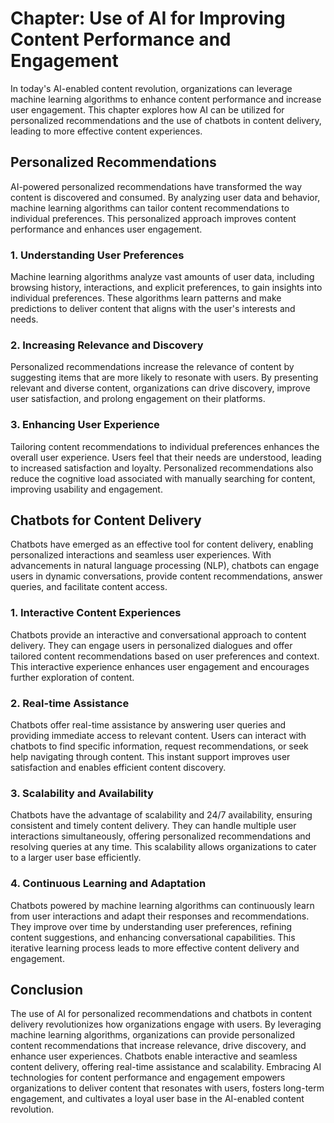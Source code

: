 Chapter: Use of AI for Improving Content Performance and Engagement
===================================================================

In today's AI-enabled content revolution, organizations can leverage machine learning algorithms to enhance content performance and increase user engagement. This chapter explores how AI can be utilized for personalized recommendations and the use of chatbots in content delivery, leading to more effective content experiences.

**Personalized Recommendations**
--------------------------------

AI-powered personalized recommendations have transformed the way content is discovered and consumed. By analyzing user data and behavior, machine learning algorithms can tailor content recommendations to individual preferences. This personalized approach improves content performance and enhances user engagement.

### **1. Understanding User Preferences**

Machine learning algorithms analyze vast amounts of user data, including browsing history, interactions, and explicit preferences, to gain insights into individual preferences. These algorithms learn patterns and make predictions to deliver content that aligns with the user's interests and needs.

### **2. Increasing Relevance and Discovery**

Personalized recommendations increase the relevance of content by suggesting items that are more likely to resonate with users. By presenting relevant and diverse content, organizations can drive discovery, improve user satisfaction, and prolong engagement on their platforms.

### **3. Enhancing User Experience**

Tailoring content recommendations to individual preferences enhances the overall user experience. Users feel that their needs are understood, leading to increased satisfaction and loyalty. Personalized recommendations also reduce the cognitive load associated with manually searching for content, improving usability and engagement.

**Chatbots for Content Delivery**
---------------------------------

Chatbots have emerged as an effective tool for content delivery, enabling personalized interactions and seamless user experiences. With advancements in natural language processing (NLP), chatbots can engage users in dynamic conversations, provide content recommendations, answer queries, and facilitate content access.

### **1. Interactive Content Experiences**

Chatbots provide an interactive and conversational approach to content delivery. They can engage users in personalized dialogues and offer tailored content recommendations based on user preferences and context. This interactive experience enhances user engagement and encourages further exploration of content.

### **2. Real-time Assistance**

Chatbots offer real-time assistance by answering user queries and providing immediate access to relevant content. Users can interact with chatbots to find specific information, request recommendations, or seek help navigating through content. This instant support improves user satisfaction and enables efficient content discovery.

### **3. Scalability and Availability**

Chatbots have the advantage of scalability and 24/7 availability, ensuring consistent and timely content delivery. They can handle multiple user interactions simultaneously, offering personalized recommendations and resolving queries at any time. This scalability allows organizations to cater to a larger user base efficiently.

### **4. Continuous Learning and Adaptation**

Chatbots powered by machine learning algorithms can continuously learn from user interactions and adapt their responses and recommendations. They improve over time by understanding user preferences, refining content suggestions, and enhancing conversational capabilities. This iterative learning process leads to more effective content delivery and engagement.

**Conclusion**
--------------

The use of AI for personalized recommendations and chatbots in content delivery revolutionizes how organizations engage with users. By leveraging machine learning algorithms, organizations can provide personalized content recommendations that increase relevance, drive discovery, and enhance user experiences. Chatbots enable interactive and seamless content delivery, offering real-time assistance and scalability. Embracing AI technologies for content performance and engagement empowers organizations to deliver content that resonates with users, fosters long-term engagement, and cultivates a loyal user base in the AI-enabled content revolution.
